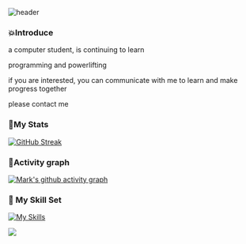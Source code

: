 ![header](https://capsule-render.vercel.app/api?&height=200&type=blur&color=timeGradient&section=header&text=Hi,There~-nl-Welcome%20to%20Mark's%20channel&fontColor=d6ace6&fontAlignY=20&animation=twinkling&fontSize=50)

### :boom:Introduce
a computer student, is continuing to learn

programming and powerlifting 

if you are interested, you can communicate with me to learn and make progress together

please contact me 


### :poultry_leg:My Stats
[![GitHub Streak](https://streak-stats.demolab.com?user=mark32123&theme=github-green-purple&border_radius=4.9&short_numbers=true&date_format=M%20j%5B%2C%20Y%5D&card_width=505&type=png)](https://git.io/streak-stats)

### :date:Activity graph
[![Mark's github activity graph](https://github-readme-activity-graph.vercel.app/graph?username=mark32123&theme=rogue)](https://github.com/ashutosh00710/github-readme-activity-graph)

### :gem: My Skill Set
[![My Skills](https://skillicons.dev/icons?i=java,mysql,nodejs,vue,git,idea,linux&theme=light)](https://skillicons.dev)

![](https://komarev.com/ghpvc/?username=mark32123&color=green)

